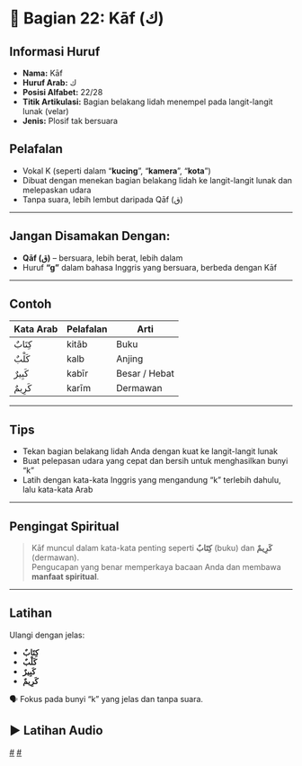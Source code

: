 # 📘 Bagian 22: Kāf (ك)

## Informasi Huruf

- **Nama:** Kāf
- **Huruf Arab:** ك
- **Posisi Alfabet:** 22/28
- **Titik Artikulasi:** Bagian belakang lidah menempel pada langit-langit lunak (velar)
- **Jenis:** Plosif tak bersuara

## Pelafalan

- Vokal K (seperti dalam “**kucing**”, “**kamera**”, “**kota**”)
- Dibuat dengan menekan bagian belakang lidah ke langit-langit lunak dan melepaskan udara
- Tanpa suara, lebih lembut daripada Qāf (ق)

---

## Jangan Disamakan Dengan:

- **Qāf (ق)** – bersuara, lebih berat, lebih dalam
- Huruf **“g”** dalam bahasa Inggris yang bersuara, berbeda dengan Kāf

---

## Contoh

| Kata Arab | Pelafalan | Arti          |
| --------- | --------- | ------------- |
| كِتَابٌ   | kitāb     | Buku          |
| كَلْبٌ    | kalb      | Anjing        |
| كَبِيرٌ   | kabīr     | Besar / Hebat |
| كَرِيمٌ   | karīm     | Dermawan      |

---

## Tips

- Tekan bagian belakang lidah Anda dengan kuat ke langit-langit lunak
- Buat pelepasan udara yang cepat dan bersih untuk menghasilkan bunyi “k”
- Latih dengan kata-kata Inggris yang mengandung “k” terlebih dahulu, lalu kata-kata Arab

---

## Pengingat Spiritual

> Kāf muncul dalam kata-kata penting seperti **كِتَابٌ** (buku) dan **كَرِيمٌ** (dermawan).  
> Pengucapan yang benar memperkaya bacaan Anda dan membawa **manfaat spiritual**.

---

## Latihan

Ulangi dengan jelas:

- **كِتَابٌ**
- **كَلْبٌ**
- **كَبِيرٌ**
- **كَرِيمٌ**

🗣 Fokus pada bunyi “k” yang jelas dan tanpa suara.

## ▶️ Latihan Audio

[#](assets/audios/arabic/man/22.mp3) [#](assets/audios/arabic/woman/22.mp3)
